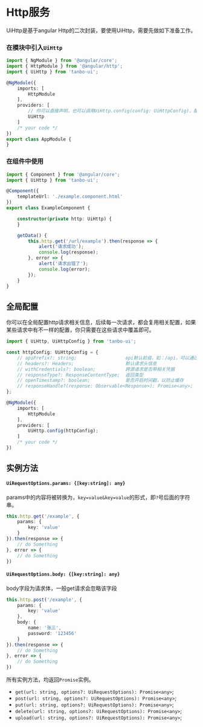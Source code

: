# Http服务

UiHttp是基于angular Http的二次封装，要使用UiHttp，需要先做如下准备工作。
### 在模块中引入`UiHttp`
```typescript
import { NgModule } from '@angular/core';
import { HttpModule } from '@angular/http';
import { UiHttp } from 'tanbo-ui';

@NgModule({
    imports: [
        HttpModule
    ],
    providers: [
        // 你可以直接声明，也可以调用UiHttp.config(config: UiHttpConfig)，配置全局
        UiHttp
    ]
    /* your code */
})
export class AppModule {
}
```
### 在组件中使用

```typescript
import { Component } from '@angular/core';
import { UiHttp } from 'tanbo-ui';

@Component({
    templateUrl: './example.component.html'
})
export class ExampleComponent {

    constructor(private http: UiHttp) {
    }

    getData() {
        this.http.get('/url/example').then(response => {
            alert('请求成功');
            console.log(response);
        }, error => {
            alert('请求出错了');
            console.log(error);
        });
    }
}
```


## 全局配置

你可以在全局配置http请求相关信息，后续每一次请求，都会复用相关配置，如果某些请求中有不一样的配置，你只需要在这些请求中覆盖即可。

```typescript
import { UiHttp, UiHttpConfig } from 'tanbo-ui';

const httpConfig: UiHttpConfig = {
    // apiPrefix?: string;                  api默认前缀，如：/api，可以通过这个特点，来实现nodejs http代理识别url的前缀
    // headers?: Headers;                   默认请求头信息
    // withCredentials?: boolean;           跨源请求是否带相关凭据
    // responseType?: ResponseContentType;  返回类型
    // openTimestamp?: boolean;             是否开启时间戳，以防止缓存
    // responseHandle?(response: Observable<Response>): Promise<any>;   默认返回值处理
};

@NgModule({
    imports: [
        HttpModule
    ],
    providers: [
        UiHttp.config(httpConfig);
    ]
    /* your code */
})
```

## 实例方法

#### `UiRequestOptions.params: {[key:string]: any}`
params中的内容将被转换为，`key=value&key=value`的形式，即`?`号后面的字符串。
```typescript
this.http.get('/example', {
    params: {
        key: 'value'
    }
}).then(response => {
    // do Something
}, error => {
    // do Something
})
```
#### `UiRequestOptions.body: {[key:string]: any}`
body字段为请求体，一般get请求会忽略该字段

```typescript
this.http.post('/example', {
    params: {
        key: 'value'
    },
    body: {
        name: '张三',
        password: '123456'
    }
}).then(response => {
    // do Something
}, error => {
    // do Something
})
```

所有实例方法，均返回`Promise`实例。

+ `get(url: string, options?: UiRequestOptions): Promise<any>`;
+ `post(url: string, options?: UiRequestOptions): Promise<any>`;
+ `put(url: string, options?: UiRequestOptions): Promise<any>`;
+ `delete(url: string, options?: UiRequestOptions): Promise<any>`;
+ `upload(url: string, options?: UiRequestOptions): Promise<any>`;


